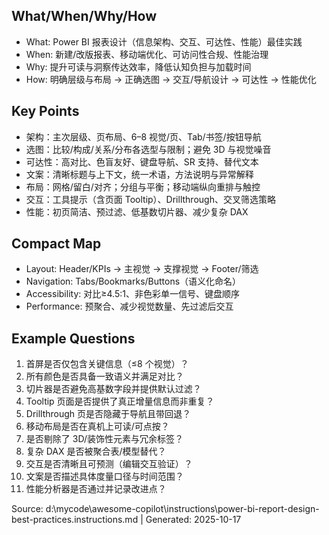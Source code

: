 ## What/When/Why/How
- What: Power BI 报表设计（信息架构、交互、可达性、性能）最佳实践
- When: 新建/改版报表、移动端优化、可访问性合规、性能治理
- Why: 提升可读与洞察传达效率，降低认知负担与加载时间
- How: 明确层级与布局 → 正确选图 → 交互/导航设计 → 可达性 → 性能优化

## Key Points
- 架构：主次层级、页布局、6–8 视觉/页、Tab/书签/按钮导航
- 选图：比较/构成/关系/分布各选型与限制；避免 3D 与视觉噪音
- 可达性：高对比、色盲友好、键盘导航、SR 支持、替代文本
- 文案：清晰标题与上下文，统一术语，方法说明与异常解释
- 布局：网格/留白/对齐；分组与平衡；移动端纵向重排与触控
- 交互：工具提示（含页面 Tooltip）、Drillthrough、交叉筛选策略
- 性能：初页简洁、预过滤、低基数切片器、减少复杂 DAX

## Compact Map
- Layout: Header/KPIs → 主视觉 → 支撑视觉 → Footer/筛选
- Navigation: Tabs/Bookmarks/Buttons（语义化命名）
- Accessibility: 对比≥4.5:1、非色彩单一信号、键盘顺序
- Performance: 预聚合、减少视觉数量、先过滤后交互

## Example Questions
1) 首屏是否仅包含关键信息（≤8 个视觉）？
2) 所有颜色是否具备一致语义并满足对比？
3) 切片器是否避免高基数字段并提供默认过滤？
4) Tooltip 页面是否提供了真正增量信息而非重复？
5) Drillthrough 页是否隐藏于导航且带回退？
6) 移动布局是否在真机上可读/可点按？
7) 是否剔除了 3D/装饰性元素与冗余标签？
8) 复杂 DAX 是否被聚合表/模型替代？
9) 交互是否清晰且可预测（编辑交互验证）？
10) 文案是否描述具体度量口径与时间范围？
11) 性能分析器是否通过并记录改进点？

Source: d:\mycode\awesome-copilot\instructions\power-bi-report-design-best-practices.instructions.md | Generated: 2025-10-17
